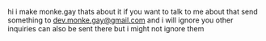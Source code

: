 hi i make monke.gay thats about it
if you want to talk to me about that send something to dev.monke.gay@gmail.com and i will ignore you
other inquiries can also be sent there but i might not ignore them
